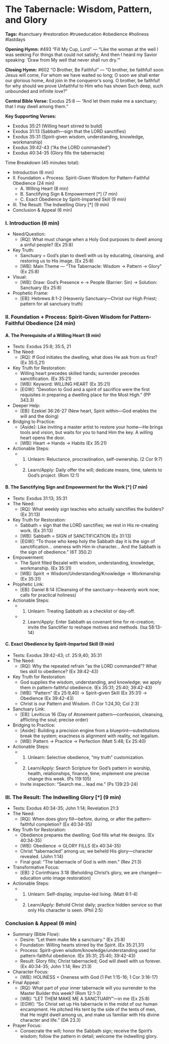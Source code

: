 # The Tabernacle: Wisdom, Pattern, and Glory

**Tags:** #sanctuary #restoration #trueeducation #obedience #holiness #lastdays

**Opening Hymn:** #493 “Fill My Cup, Lord” — “Like the woman at the well I was seeking For things that could not satisfy; And then I heard my Savior speaking: ‘Draw from My well that never shall run dry.’”

**Closing Hymn:** #602 “O Brother, Be Faithful” — “O brother, be faithful! soon Jesus will come, For whom we have waited so long; O soon we shall enter our glorious home, And join in the conqueror’s song. O brother, be faithful! for why should we prove Unfaithful to Him who has shown Such deep, such unbounded and infinite love?”

**Central Bible Verse:** Exodus 25:8 — “And let them make me a sanctuary; that I may dwell among them.”

**Key Supporting Verses:**
- Exodus 35:21 (Willing heart stirred to build)
- Exodus 31:13 (Sabbath—sign that the LORD sanctifies)
- Exodus 35:31 (Spirit-given wisdom, understanding, knowledge, workmanship)
- Exodus 39:42-43 (“As the LORD commanded”)
- Exodus 40:34-35 (Glory fills the tabernacle)

Time Breakdown (45 minutes total):
- Introduction (6 min)
- II. Foundation + Process: Spirit-Given Wisdom for Pattern-Faithful Obedience (24 min)
  - A. Willing Heart (8 min)
  - B. Sanctifying Sign & Empowerment [*] (7 min)
  - C. Exact Obedience by Spirit-Imparted Skill (9 min)
- III. The Result: The Indwelling Glory [*] (9 min)
- Conclusion & Appeal (6 min)

### I. Introduction (6 min)
- Need/Question:
  - [RQ]: What must change when a Holy God purposes to dwell among a sinful people? (Ex 25:8)
- Key Truth:
  - Sanctuary = God’s plan to dwell with us by educating, cleansing, and restoring us to His image. (Ex 25:8)
  - [WB]: Main Theme — “The Tabernacle: Wisdom → Pattern → Glory” (Ex 25:8)
- Visual:
  - [WB]: Draw: God’s Presence ←→ People (Barrier: Sin) → Solution: Sanctuary (Ex 25:8)
- Prophetic Frame:
  - [EB]: Hebrews 8:1-2 (Heavenly Sanctuary—Christ our High Priest; pattern for all sanctuary truth)

### II. Foundation + Process: Spirit-Given Wisdom for Pattern-Faithful Obedience (24 min)

#### A. The Prerequisite of a Willing Heart (8 min)
- Texts: Exodus 25:8; 35:5, 21
- The Need:
  - [RQ]: If God initiates the dwelling, what does He ask from us first? (Ex 35:5,21)
- Key Truth for Restoration:
  - Willing heart precedes skilled hands; surrender precedes sanctification. (Ex 35:21)
  - [WB]: Keyword: WILLING HEART (Ex 35:21)
  - [EGW]: “Devotion to God and a spirit of sacrifice were the first requisites in preparing a dwelling place for the Most High.” (PP 343.3)
- Deeper Help:
  - [EB]: Ezekiel 36:26-27 (New heart, Spirit within—God enables the will and the doing)
- Bridging to Practice:
  - [Aside]: Like inviting a master artist to restore your home—He brings tools and vision, but waits for you to hand Him the key. A willing heart opens the door.
  - [WB]: Heart → Hands → Habits (Ex 35:21)
- Actionable Steps:
  - 1. Unlearn: Reluctance, procrastination, self-ownership. (2 Cor 9:7)
  - 2. Learn/Apply: Daily offer the will; dedicate means, time, talents to God’s project. (Rom 12:1)

#### B. The Sanctifying Sign and Empowerment for the Work [*] (7 min)
- Texts: Exodus 31:13; 35:31
- The Need:
  - [RQ]: What weekly sign teaches who actually sanctifies the builders? (Ex 31:13)
- Key Truth for Restoration:
  - Sabbath = sign that the LORD sanctifies; we rest in His re-creating work. (Ex 31:13)
  - [WB]: Sabbath = SIGN of SANCTIFICATION (Ex 31:13)
  - [EGW]: “To those who keep holy the Sabbath day it is the sign of sanctification… oneness with Him in character… And the Sabbath is the sign of obedience.” (6T 350.2)
- Empowerment:
  - The Spirit filled Bezalel with wisdom, understanding, knowledge, workmanship. (Ex 35:31)
  - [WB]: Spirit → Wisdom/Understanding/Knowledge → Workmanship (Ex 35:31)
- Prophetic Link:
  - [EB]: Daniel 8:14 (Cleansing of the sanctuary—heavenly work now; calls for practical holiness)
- Actionable Steps:
  - 1. Unlearn: Treating Sabbath as a checklist or day-off.
  - 2. Learn/Apply: Enter Sabbath as covenant time for re-creation; invite the Sanctifier to reshape motives and methods. (Isa 58:13-14)

#### C. Exact Obedience by Spirit-Imparted Skill (9 min)
- Texts: Exodus 39:42-43; cf. 25:9,40; 35:31
- The Need:
  - [RQ]: Why the repeated refrain “as the LORD commanded”? What ties skill to obedience? (Ex 39:42-43)
- Key Truth for Restoration:
  - God supplies the wisdom, understanding, and knowledge; we apply them in pattern-faithful obedience. (Ex 35:31; 25:40; 39:42-43)
  - [WB]: “Pattern” (Ex 25:9,40) → Spirit-given Skill (Ex 35:31) → Obedience (Ex 39:42-43)
  - Christ is our Pattern and Wisdom. (1 Cor 1:24,30; Col 2:3)
- Sanctuary Link:
  - [EB]: Leviticus 16 (Day of Atonement pattern—confession, cleansing, afflicting the soul; precise order)
- Bridging to Practice:
  - [Aside]: Building a precision engine from a blueprint—substitutions break the system; exactness is alignment with reality, not legalism.
  - [WB]: Pattern → Practice → Perfection (Matt 5:48; Ex 25:40)
- Actionable Steps:
  - 1. Unlearn: Selective obedience, “my truth” customization.
  - 2. Learn/Apply: Search Scripture for God’s pattern in worship, health, relationships, finance, time; implement one precise change this week. (Ps 119:105)
  - Invite inspection: “Search me… lead me.” (Ps 139:23-24)

### III. The Result: The Indwelling Glory [*] (9 min)
- Texts: Exodus 40:34-35; John 1:14; Revelation 21:3
- The Need:
  - [RQ]: When does glory fill—before, during, or after the pattern-faithful completion? (Ex 40:34-35)
- Key Truth for Restoration:
  - Obedience prepares the dwelling; God fills what He designs. (Ex 40:34-35)
  - [WB]: Obedience → GLORY FILLS (Ex 40:34-35)
  - Christ “tabernacled” among us; we beheld His glory—character revealed. (John 1:14)
  - Final goal: “The tabernacle of God is with men.” (Rev 21:3)
- Transformative Focus:
  - [EB]: 2 Corinthians 3:18 (Beholding Christ’s glory, we are changed—education unto image restoration)
- Actionable Steps:
  - 1. Unlearn: Self-display, impulse-led living. (Matt 6:1-4)
  - 2. Learn/Apply: Behold Christ daily; practice hidden service so that only His character is seen. (Phil 2:5)

### Conclusion & Appeal (6 min)
- Summary (Bible Flow):
  - Desire: “Let them make Me a sanctuary.” (Ex 25:8)
  - Foundation: Willing hearts stirred by the Spirit. (Ex 35:21,31)
  - Process: Spirit-given wisdom/knowledge/understanding used for pattern-faithful obedience. (Ex 35:31; 25:40; 39:42-43)
  - Result: Glory fills; Christ tabernacled; God will dwell with us forever. (Ex 40:34-35; John 1:14; Rev 21:3)
- Character Focus:
  - [WB]: HOLINESS = Oneness with God (1 Pet 1:15-16; 1 Cor 3:16-17)
- Final Appeal:
  - [RQ]: What part of your inner tabernacle will you surrender to the Master Builder this week? (Rom 12:1-2)
  - [WB]: “LET THEM MAKE ME A SANCTUARY”—in me (Ex 25:8)
  - [EGW]: “So Christ set up His tabernacle in the midst of our human encampment. He pitched His tent by the side of the tents of men, that He might dwell among us, and make us familiar with His divine character and life.” (DA 23.3)
- Prayer Focus:
  - Consecrate the will; honor the Sabbath sign; receive the Spirit’s wisdom; follow the pattern in detail; welcome the indwelling glory.